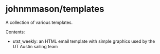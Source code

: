 # johnmmason/templates
A collection of various templates.

Contents:
* utst_weekly: an HTML email template with simple graphics used by the UT Austin sailing team
